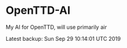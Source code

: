 # OpenTTD-AI
My AI for OpenTTD, will use primarily air

Latest backup: Sun Sep 29 10:14:01 UTC 2019
